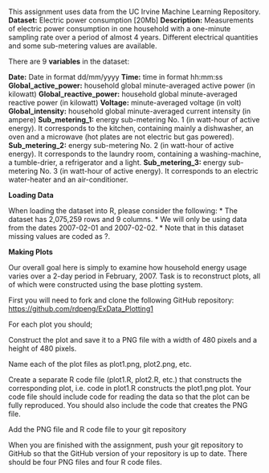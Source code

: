 This assignment uses data from the UC Irvine Machine Learning
Repository. **Dataset:** Electric power consumption \[20Mb\]
**Description:** Measurements of electric power consumption in one
household with a one-minute sampling rate over a period of almost 4
years. Different electrical quantities and some sub-metering values are
available.

There are 9 **variables** in the dataset:

**Date:** Date in format dd/mm/yyyy **Time:** time in format hh:mm:ss
**Global\_active\_power:** household global minute-averaged active power
(in kilowatt) **Global\_reactive\_power:** household global
minute-averaged reactive power (in kilowatt) **Voltage:**
minute-averaged voltage (in volt) **Global\_intensity:** household
global minute-averaged current intensity (in ampere)
**Sub\_metering\_1:** energy sub-metering No. 1 (in watt-hour of active
energy). It corresponds to the kitchen, containing mainly a dishwasher,
an oven and a microwave (hot plates are not electric but gas powered).
**Sub\_metering\_2:** energy sub-metering No. 2 (in watt-hour of active
energy). It corresponds to the laundry room, containing a
washing-machine, a tumble-drier, a refrigerator and a light.
**Sub\_metering\_3:** energy sub-metering No. 3 (in watt-hour of active
energy). It corresponds to an electric water-heater and an
air-conditioner.

**Loading Data**

When loading the dataset into R, please consider the following: \* The
dataset has 2,075,259 rows and 9 columns. \* We will only be using data
from the dates 2007-02-01 and 2007-02-02. \* Note that in this dataset
missing values are coded as ?.

**Making Plots**

Our overall goal here is simply to examine how household energy usage
varies over a 2-day period in February, 2007. Task is to reconstruct
plots, all of which were constructed using the base plotting system.

First you will need to fork and clone the following GitHub repository:
<https://github.com/rdpeng/ExData_Plotting1>

For each plot you should;

Construct the plot and save it to a PNG file with a width of 480 pixels
and a height of 480 pixels.

Name each of the plot files as plot1.png, plot2.png, etc.

Create a separate R code file (plot1.R, plot2.R, etc.) that constructs
the corresponding plot, i.e. code in plot1.R constructs the plot1.png
plot. Your code file should include code for reading the data so that
the plot can be fully reproduced. You should also include the code that
creates the PNG file.

Add the PNG file and R code file to your git repository

When you are finished with the assignment, push your git repository to
GitHub so that the GitHub version of your repository is up to date.
There should be four PNG files and four R code files.

